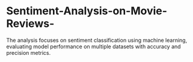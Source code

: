 # Sentiment-Analysis-on-Movie-Reviews-
The analysis focuses on sentiment classification using machine learning, evaluating model performance on multiple datasets with accuracy and precision metrics.
